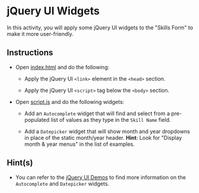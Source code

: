 # jQuery UI Widgets

In this activity, you will apply some jQuery UI widgets to the "Skills Form" to make it more user-friendly.

## Instructions

* Open [index.html](Unsolved/index.html) and do the following:

  * Apply the jQuery UI `<link>` element in the `<head>` section.

  * Apply the jQuery UI `<script>` tag below the `<body>` section.

* Open [script.js](Unsolved/assets/js/script.js) and do the following widgets:

  * Add an `Autocomplete` widget that will find and select from a pre-populated list of values as they type in the `Skill Name` field.

  * Add a `Datepicker` widget that will show month and year dropdowns in place of the static month/year header. **Hint**: Look for "Display month & year menus" in the list of examples.

## Hint(s)

* You can refer to the [jQuery UI Demos](https://jqueryui.com/demos/) to find more information on the `Autocomplete` and `Datepicker` widgets.